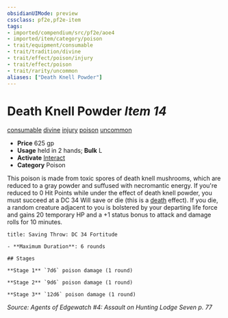 ```yaml
---
obsidianUIMode: preview
cssclass: pf2e,pf2e-item
tags:
- imported/compendium/src/pf2e/aoe4
- imported/item/category/poison
- trait/equipment/consumable
- trait/tradition/divine
- trait/effect/poison/injury
- trait/effect/poison
- trait/rarity/uncommon
aliases: ["Death Knell Powder"]
---
```

# Death Knell Powder *Item 14*  
[consumable](consumable.md)  [divine](divine.md)  [injury](injury.md)  [poison](rules/traits/poison.md)  [uncommon](uncommon.md)  

- **Price** 625 gp
- **Usage** held in 2 hands; **Bulk** L
- **Activate** [Interact](interact.md)
- **Category** Poison

This poison is made from toxic spores of death knell mushrooms, which are reduced to a gray powder and suffused with necromantic energy. If you're reduced to 0 Hit Points while under the effect of death knell powder, you must succeed at a DC 34 Will save or die (this is a [death](death.md) effect). If you die, a random creature adjacent to you is bolstered by your departing life force and gains 20 temporary HP and a +1 status bonus to attack and damage rolls for 10 minutes.

```ad-inline-affliction
title: Saving Throw: DC 34 Fortitude

- **Maximum Duration**: 6 rounds

## Stages

**Stage 1** `7d6` poison damage (1 round)

**Stage 2** `9d6` poison damage (1 round)

**Stage 3** `12d6` poison damage (1 round)
```

*Source: Agents of Edgewatch #4: Assault on Hunting Lodge Seven p. 77*